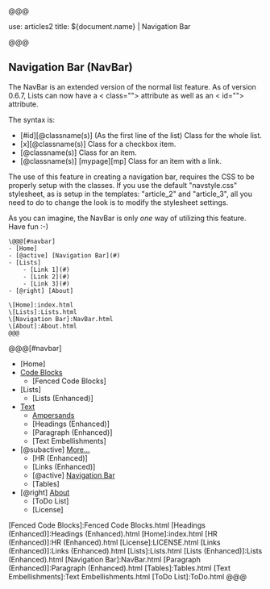 @@@

use: articles2
title: ${document.name} | Navigation Bar

@@@

## Navigation Bar (NavBar)
The NavBar is an extended version of the normal list feature.  As of version 0.6.7,
Lists can now have a &lt; class=""&gt; attribute as well as an &lt; id=""&gt; attribute.

The syntax is:

- \[#id]\[@classname(s)] (As the first line of the list) Class for the whole list.
- \[x]\[@classname(s)] Class for a checkbox item.
- \[@classname(s)] Class for an item.
- \[@classname(s)] \[mypage]\[mp] Class for an item with a link.

The use of this feature in creating a navigation bar, requires the CSS to be 
properly setup with the classes.  If you use the default "navstyle.css" stylesheet,
as is setup in the templates: "article\_2" and "article\_3", all you need to do to change
the look is to modify the stylesheet settings.

As you can imagine, the NavBar is only _one_ way of utilizing this feature.  Have fun :-)


```
\@@@[#navbar]
- [Home]
- [@active] [Navigation Bar](#)
- [Lists]
    - [Link 1](#)
    - [Link 2](#)
    - [Link 3](#)
- [@right] [About]

\[Home]:index.html
\[Lists]:Lists.html
\[Navigation Bar]:NavBar.html
\[About]:About.html
@@@
```


@@@[#navbar]
- [Home]
- [Code Blocks](#)
    - [Fenced Code Blocks]
- [Lists]
    - [Lists (Enhanced)]
-  [Text](#)
    - [Ampersands]
    - [Headings (Enhanced)]
    - [Paragraph (Enhanced)]
    - [Text Embellishments]
- [@subactive] [More...](#)
    - [HR (Enhanced)]
    - [Links (Enhanced)]
    - [@active] [Navigation Bar](#)
    - [Tables]
- [@right] [About]
    - [ToDo List]
    - [License]


[About]:About.html
[Ampersands]:Ampersands.html
[Fenced Code Blocks]:Fenced Code Blocks.html
[Headings (Enhanced)]:Headings (Enhanced).html
[Home]:index.html
[HR (Enhanced)]:HR (Enhanced).html
[License]:LICENSE.html
[Links (Enhanced)]:Links (Enhanced).html
[Lists]:Lists.html
[Lists (Enhanced)]:Lists (Enhanced).html
[Navigation Bar]:NavBar.html
[Paragraph (Enhanced)]:Paragraph (Enhanced).html
[Tables]:Tables.html
[Text Embellishments]:Text Embellishments.html
[ToDo List]:ToDo.html
@@@
